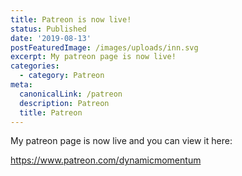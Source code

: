 ```yaml
---
title: Patreon is now live!
status: Published
date: '2019-08-13'
postFeaturedImage: /images/uploads/inn.svg
excerpt: My patreon page is now live!
categories:
  - category: Patreon
meta:
  canonicalLink: /patreon
  description: Patreon
  title: Patreon
---
```

My patreon page is now live and you can view it here:

<https://www.patreon.com/dynamicmomentum>
